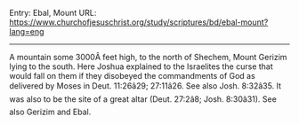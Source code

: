 Entry: Ebal, Mount
URL: https://www.churchofjesuschrist.org/study/scriptures/bd/ebal-mount?lang=eng

---

A mountain some 3000Â feet high, to the north of Shechem, Mount Gerizim lying to the south. Here Joshua explained to the Israelites the curse that would fall on them if they disobeyed the commandments of God as delivered by Moses in Deut. 11:26â29; 27:11â26. See also Josh. 8:32â35. It was also to be the site of a great altar (Deut. 27:2â8; Josh. 8:30â31). See also Gerizim and Ebal.
